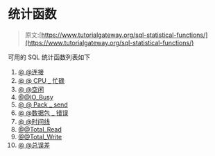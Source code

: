 # 统计函数

> 原文:[https://www.tutorialgateway.org/sql-statistical-functions/](https://www.tutorialgateway.org/sql-statistical-functions/)

可用的 SQL 统计函数列表如下

1.  [@ @连接](https://www.tutorialgateway.org/sql-connections/)
2.  [@ @ CPU _ 忙碌](https://www.tutorialgateway.org/sql-cpu_busy/)
3.  [@ @空闲](https://www.tutorialgateway.org/sql-idle/)
4.  [@@IO_Busy](https://www.tutorialgateway.org/sql-io_busy/)
5.  [@ @ Pack _ send](https://www.tutorialgateway.org/sql-pack_sent/)
6.  [@ @数据包 _ 错误](https://www.tutorialgateway.org/sql-packet_errors/)
7.  [@ @时间线](https://www.tutorialgateway.org/sql-timeticks/)
8.  [@@Total_Read](https://www.tutorialgateway.org/sql-total_read/)
9.  [@@Total_Write](https://www.tutorialgateway.org/sql-total_write/)
10.  [@ @总误差](https://www.tutorialgateway.org/sql-total_errors/)